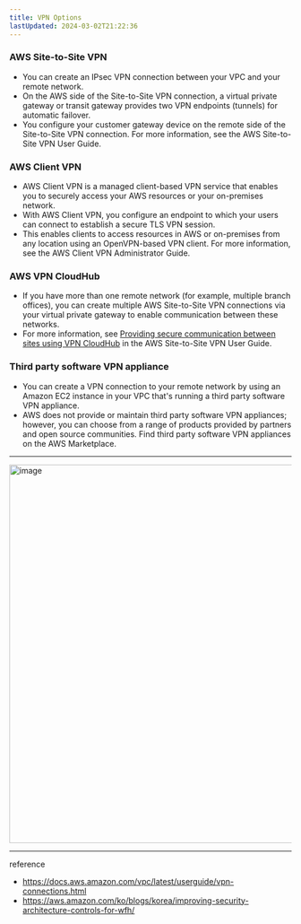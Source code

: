 ```yaml
---
title: VPN Options
lastUpdated: 2024-03-02T21:22:36
---
```


### AWS Site-to-Site VPN	

- You can create an IPsec VPN connection between your VPC and your remote network.
- On the AWS side of the Site-to-Site VPN connection, a virtual private gateway or transit gateway provides two VPN endpoints (tunnels) for automatic failover.
- You configure your customer gateway device on the remote side of the Site-to-Site VPN connection. For more information, see the AWS Site-to-Site VPN User Guide.

### AWS Client VPN

- AWS Client VPN is a managed client-based VPN service that enables you to securely access your AWS resources or your on-premises network.
- With AWS Client VPN, you configure an endpoint to which your users can connect to establish a secure TLS VPN session.
- This enables clients to access resources in AWS or on-premises from any location using an OpenVPN-based VPN client. For more information, see the AWS Client VPN Administrator Guide.
  
### AWS VPN CloudHub

- If you have more than one remote network (for example, multiple branch offices), you can create multiple AWS Site-to-Site VPN connections via your virtual private gateway to enable communication between these networks.
- For more information, see [Providing secure communication between sites using VPN CloudHub](https://docs.aws.amazon.com/vpn/latest/s2svpn/VPN_CloudHub.html) in the AWS Site-to-Site VPN User Guide.
  
### Third party software VPN appliance

- You can create a VPN connection to your remote network by using an Amazon EC2 instance in your VPC that's running a third party software VPN appliance.
- AWS does not provide or maintain third party software VPN appliances; however, you can choose from a range of products provided by partners and open source communities. Find third party software VPN appliances on the AWS Marketplace.

---

<img width="675" alt="image" src="https://github.com/rlaisqls/TIL/assets/81006587/3a47f6ac-8c9e-4d59-b072-5c8a5d63efe7">

---
reference
- https://docs.aws.amazon.com/vpc/latest/userguide/vpn-connections.html
- https://aws.amazon.com/ko/blogs/korea/improving-security-architecture-controls-for-wfh/